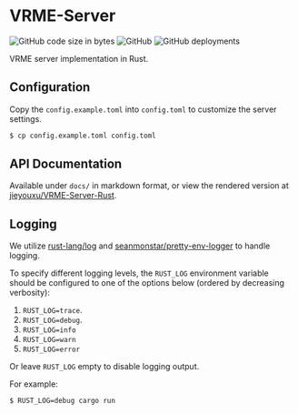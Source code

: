 # VRME-Server

![GitHub code size in bytes](https://img.shields.io/github/languages/code-size/jieyouxu/VRME-Server-Rust?logo=GitHub&style=flat-square)
![GitHub](https://img.shields.io/github/license/jieyouxu/VRME-Server-Rust?style=flat-square)
![GitHub deployments](https://img.shields.io/github/deployments/jieyouxu/VRME-Server-Rust/github-pages?label=Documentation%20deployment&logo=GitHub&style=flat-square)

VRME server implementation in Rust.

## Configuration

Copy the `config.example.toml` into `config.toml` to customize the server
settings.

```bash
$ cp config.example.toml config.toml
```

## API Documentation

Available under `docs/` in markdown format, or view the rendered version at
[jieyouxu/VRME-Server-Rust](https://jieyouxu.github.io/VRME-Server-Rust/).

## Logging

We utilize [rust-lang/log](https://github.com/rust-lang/log) and
[seanmonstar/pretty-env-logger](https://github.com/seanmonstar/pretty-env-logger)
to handle logging.

To specify different logging levels, the `RUST_LOG` environment variable should
be configured to one of the options below (ordered by decreasing verbosity):

1. `RUST_LOG=trace`.
2. `RUST_LOG=debug`.
3. `RUST_LOG=info`
4. `RUST_LOG=warn`
5. `RUST_LOG=error`

Or leave `RUST_LOG` empty to disable logging output.

For example:

```bash
$ RUST_LOG=debug cargo run
```

